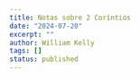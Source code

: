 ```yaml
---
title: Notas sobre 2 Coríntios
date: "2024-07-20"
excerpt: ""
author: William Kelly
tags: []
status: published
---
```

